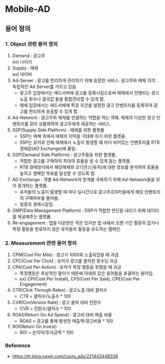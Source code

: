 # Mobile-AD
## 용어 정의
### 1. Object 관련 용어 정의  
   1. Demand : 광고주  
        ex) 나이키  
   1. Supply : 매체  
        ex) 네이버  
   1. Ad-Server : 광고를 편리하게 관리하기 위해 등장한 서비스. 광고주와 매체 각각 독립적인 Ad Server를 가지고 있음.  
        - 광고주 입장에서는 애드서버에 광고를 등록시킴으로써 매체에서 진행되는 광고 노출 횟수나 결과값 들을 통합관리할 수 있게 함.  
        - 매체 입장에서는 애드서베에 특정 조건을 설정한 광고 인벤토리를 등록하여 광고를 편리하게 송출할 수 있게 함.
   1. Ad-Network : 광고주와 매체를 연결하는 역할을 하는 객체. 매체의 다양한 광고 인벤토리를 모아 상품화하여 광고주에게 세공하는 서비스.  
   1. SSP(Supply Side Platform) : 매체를 위한 플랫폼
        - SSP는 매체 측에서 매체의 이익을 극대화 하기 위한 플랫폼.
        - SSP는 유저로 인해 매체에서 노출이 발생할 때 마다 비어있는 인벤토리를 RTB 경매장(AD Exchange)에 올림.
   1. DSP(Demand Side Platform) : 광고주들을 위한 플랫폼.
        - 적합한 광고를 구매하여 최대의 효율을 낼 수 있게 돕는 플랫폼.
        - RTB 경매방식에서 해당매체와 오디언스(유저)에 대한 정보를 분석하여 효율을 높히고 캠페인 목표를 달성할 수 있도록 함.
   1. AD Exchange : 개별 Ad-Network의 한계를 극복하기 위해 Ad-Network들을 모아 중개하는 플랫폼.
        - 유저들의 노출이 발생할 때 마다 실시간으로 광고주(DSP)들에게 해당 인벤토리의 구매여부를 물어봄.
        - 일종의 경매시장임.
   1. DMP(Data Management Platform) : DSP가 적합한 판단을 내리기 위해 데이터를 제공해주는 플랫폼.  
   1. Re-engagement : 앱을 다운받은 적은 있지만 앱 내에서 오랜 기간 활동이 없거나 특정 활동을 완료하지 않은 유저들의 활동을 유도하는 캠페인  
   


### 2. Measurement 관련 용어 정의  
  1. CPM(Cost Per Mile) : 광고가 1000회 노출되었을 때 과금  
  1. CPC(Cost Per Click) : 유저가 광고를 클릭한 횟수당 과금  
  1. CPA(Cost Per Action) : 유저가 특정 행동을 취했을 때 과금  
       - 특정행동은 추상적인 말이기 때문에 아래와 같은 용어들을 포괄하는 용어임.  
       - ex) CPI(Cost Per Install), CPS(Cost Per Sale), CPE(Cost Per Engagement)  
  1. CTR(Click Through Rates) : 광고노출 대비 클릭수  
       - CTR = 클릭수/노출수 * 100  
  1. CVR(ConVersion Rate) : 광고 클릭 대비 전환수  
       - CVR = 전환수/클릭수 * 100  
  1. ROAS(Return On Ad Spend) : 광고비 대비 매출 비율  
       - ROAS = 광고를 통해 발생한 매출액/광고비용 * 100  
  1. ROI(Return On Invest)  
       - ROI = 순이익/투자금액 * 100


### Reference
   - https://m.blog.naver.com/cauly_ads/221443448338
